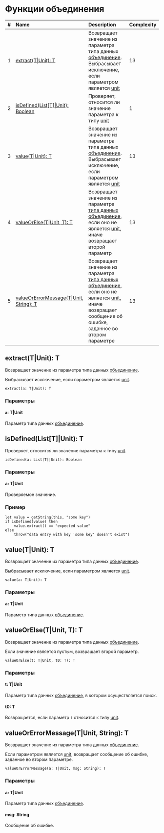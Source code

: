 # Функции объединения

| # | Name | Description | Complexity |
| :--- | :--- | :--- | :--- |
| 1 | [extract(T&#124;Unit): T](#extract) | Возвращает значение из параметра типа данных [объединение](/ru/ride/data-types/union).<br>Выбрасывает исключение, если параметром является [unit](/ru/ride/data-types/unit) | 13 |
| 2 | [isDefined(List[T]&#124;Unit): Boolean](#isDefined) | Проверяет, относится ли значение параметра к типу [unit](/ru/ride/data-types/unit) | 1 |
| 3 | [value(T&#124;Unit): T](#value) | Возвращает значение из параметра типа данных [объединение](/ru/ride/data-types/union).<br>Выбрасывает исключение, если параметром является [unit](/ru/ride/data-types/unit) | 13 |
| 4 | [valueOrElse(T&#124;Unit, T): T](#valueOrElse) | Возвращает значение из параметра [типа данных объединение](/ru/ride/data-types/union), если оно не является [unit](/ru/ride/data-types/unit), иначе возвращает второй параметр | 13 |
| 5 | [valueOrErrorMessage(T&#124;Unit, String): T](#value-error) | Возвращает значение из параметра [типа данных объединение](/ru/ride/data-types/union), если оно не является [unit](/ru/ride/data-types/unit), иначе возвращает сообщение об ошибке, заданное во втором параметре | 13 |

## extract(T|Unit): T<a id="extract"></a>

Возвращает значение из параметра типа данных [объединение](/ru/ride/data-types/union).

Выбрасывает исключение, если параметром является [unit](/ru/ride/data-types/unit).

``` ride
extract(a: T|Unit): T
```

### Параметры

#### `a`: T|Unit

Параметр типа данных [объединение](/ru/ride/data-types/union).

## isDefined(List[T]|Unit): T<a id="isDefined"></a>

Проверяет, относится ли значение параметра к типу [unit](/ru/ride/data-types/unit).

```ride
isDefined(a: List[T]|Unit): Boolean
```

### Параметры

#### a: T|Unit

Проверяемое значение.

### Пример

```ride
let value = getString(this, "some key")
if isDefined(value) then
    value.extract() == "expected value"
else
    throw("data entry with key 'some key' doesn't exist")
```

## value(T|Unit): T<a id="value"></a>

Возвращает значение из параметра типа данных [объединение](/ru/ride/data-types/union).

Выбрасывает исключение, если параметром является [unit](/ru/ride/data-types/unit).

``` ride
value(a: T|Unit): T
```

### Параметры

#### a: T|Unit

Параметр типа данных [объединение](/ru/ride/data-types/union).

## valueOrElse(T|Unit, T): T<a id="valueOrElse"></a>

Возвращает значение из параметра типа данных [объединение](/ru/ride/data-types/union).

Если значение является пустым, возвращает второй параметр.

``` ride
valueOrElse(t: T|Unit, t0: T): T
```

### Параметры

#### t: T|Unit

Параметр типа данных [объединение](/ru/ride/data-types/union), в котором осуществляется поиск.

#### t0: T

Возвращается, если параметр `t` относится к типу [unit](/ru/ride/data-types/unit).

## valueOrErrorMessage(T|Unit, String): T<a id="value-error"></a>

Возвращает значение из параметра типа данных [объединение](/ru/ride/data-types/union).

Если параметром является [unit](/ru/ride/data-types/unit), возвращает сообщение об ошибке, заданное во втором параметре.

``` ride
valueOrErrorMessage(a: T|Unit, msg: String): T
```

### Параметры

#### a: T|Unit

Параметр типа данных [объединение](/ru/ride/data-types/union).

#### msg: String

Сообщение об ошибке.
